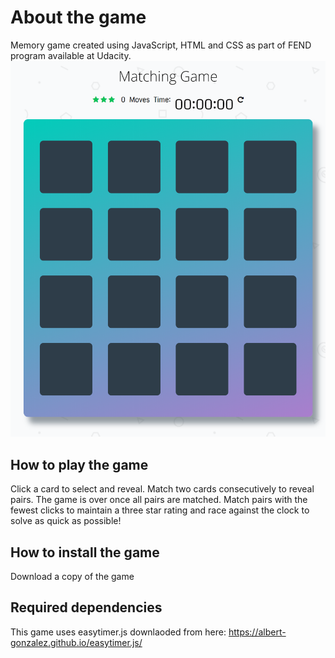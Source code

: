 # About the game
Memory game created using JavaScript, HTML and CSS as part of FEND program available at Udacity.
![alt text](https://github.com/waynemcd/memory-game/blob/master/memory-game.png)

## How to play the game
Click a card to select and reveal. Match two cards consecutively to reveal pairs. The game is over once all pairs are matched. Match pairs with the fewest clicks to maintain a three star rating and race against the clock to solve as quick as possible!

## How to install the game
Download a copy of the game

## Required dependencies
This game uses easytimer.js downlaoded from here: https://albert-gonzalez.github.io/easytimer.js/

